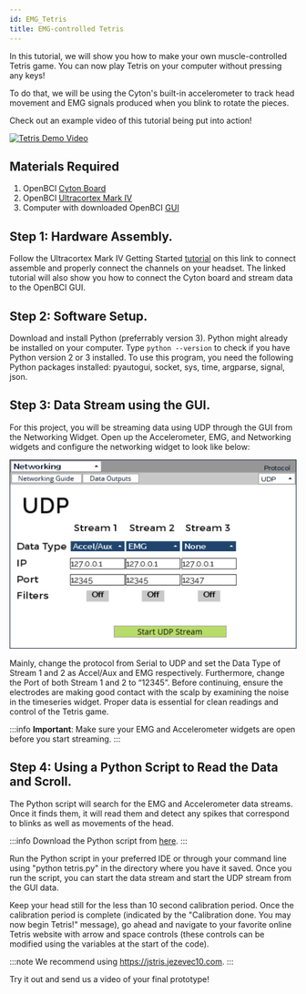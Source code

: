 ```yaml
---
id: EMG_Tetris
title: EMG-controlled Tetris
---
```


In this tutorial, we will show you how to make your own muscle-controlled Tetris game. You can now play Tetris on your computer without pressing any keys!

To do that, we will be using the Cyton's built-in accelerometer to track head movement and EMG signals produced when you blink to rotate the pieces.

Check out an example video of this tutorial being put into action!

[![Tetris Demo Video](https://img.youtube.com/vi/VpeLf-K2Iro/0.jpg)](https://www.youtube.com/watch?v=VpeLf-K2Iro)

## Materials Required

1.  OpenBCI [Cyton Board](https://shop.openbci.com/collections/frontpage/products/cyton-biosensing-board-8-channel?variant=38958638542)
2.  OpenBCI [Ultracortex Mark IV](https://shop.openbci.com/collections/frontpage/products/ultracortex-mark-iv)
3.  Computer with downloaded OpenBCI [GUI](Software/OpenBCISoftware/01-OpenBCI_GUI.md)

## Step 1: Hardware Assembly.

Follow the Ultracortex Mark IV Getting Started [tutorial](https://docs.openbci.com/AddOns/Headwear/MarkIV/) on this link to connect assemble and properly connect the channels on your headset. The linked tutorial will also show you how to connect the Cyton board and stream data to the OpenBCI GUI.

## Step 2: Software Setup.

Download and install Python (preferrably version 3). Python might already be installed on your computer. Type `python --version` to check if you have Python version 2 or 3 installed. To use this program, you need the following Python packages installed: pyautogui, socket, sys, time, argparse, signal, json.

## Step 3: Data Stream using the GUI.

For this project, you will be streaming data using UDP through the GUI from the Networking Widget. Open up the Accelerometer, EMG, and Networking widgets and configure the networking widget to look like below:

![EMG Tetris GUI UDP Screenshot](../../assets/ExamplesImages/EMG_Tetris_GUI_UDP_Screenshot.png)

Mainly, change the protocol from Serial to UDP and set the Data Type of Stream 1 and 2 as Accel/Aux and EMG respectively. Furthermore, change the Port of both Stream 1 and 2 to “12345”. Before continuing, ensure the electrodes are making good contact with the scalp by examining the noise in the timeseries widget. Proper data is essential for clean readings and control of the Tetris game.

:::info
**Important**: Make sure your EMG and Accelerometer widgets are open before you start streaming.
:::

## Step 4: Using a Python Script to Read the Data and Scroll.

The Python script will search for the EMG and Accelerometer data streams. Once it finds them, it will read them and detect any spikes that correspond to blinks as well as movements of the head.

:::info
Download the Python script from [here](https://github.com/OpenBCI/OpenBCI_Tutorials/blob/master/EMG_Controlled_Tetris/tetris.py).
:::

Run the Python script in your preferred IDE or through your command line using "python tetris.py" in the directory where you have it saved. Once you run the script, you can start the data stream and start the UDP stream from the GUI data.

Keep your head still for the less than 10 second calibration period. Once the calibration period is complete (indicated by the "Calibration done. You may now begin Tetris!" message), go ahead and navigate to your favorite online Tetris website with arrow and space controls (these controls can be modified using the variables at the start of the code).

:::note
We recommend using https://jstris.jezevec10.com.
:::

Try it out and send us a video of your final prototype!
